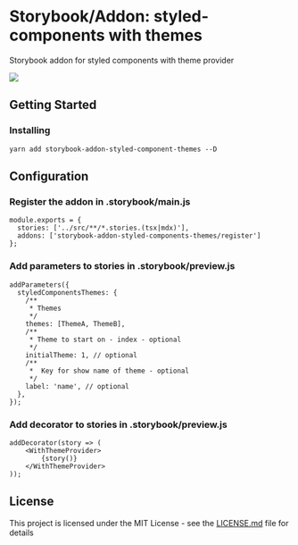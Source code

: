 # Storybook/Addon: styled-components with themes

Storybook addon for styled components with theme provider

![](https://media.giphy.com/media/hT0xI1YDfzQrvyttsD/giphy.gif)


## Getting Started

### Installing

```
yarn add storybook-addon-styled-component-themes --D
```

## Configuration

### Register the addon in .storybook/main.js

```
module.exports = {
  stories: ['../src/**/*.stories.(tsx|mdx)'],
  addons: ['storybook-addon-styled-components-themes/register']
};

```

### Add parameters to stories in .storybook/preview.js

```
addParameters({
  styledComponentsThemes: {
    /**
     * Themes
     */
    themes: [ThemeA, ThemeB],
    /**
     * Theme to start on - index - optional
     */
    initialTheme: 1, // optional
    /**
     *  Key for show name of theme - optional
     */
    label: 'name', // optional
  },
});
```

### Add decorator to stories in .storybook/preview.js

```
addDecorator(story => (
    <WithThemeProvider>
        {story()}
    </WithThemeProvider>
));
```

## License

This project is licensed under the MIT License - see the [LICENSE.md](https://github.com/elsa-santos/storybook-addon-styled-components-themes/blob/master/LICENSE) file for details
